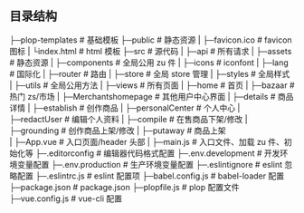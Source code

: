 ## 目录结构

├─plop-templates # 基础模板
├─public # 静态资源
| ├─favicon.ico # favicon 图标
| └index.html # html 模板
├─src # 源代码
| ├─api # 所有请求
| ├─assets # 静态资源
| ├─components # 全局公用 zu 件
| ├─icons # iconfont
| ├─lang # 国际化
| ├─router # 路由
| ├─store # 全局 store 管理
| ├─styles # 全局样式
| ├─utils # 全局公用方法
| ├─views # 所有页面
| ├─home # 首页
| ├─bazaar # 热门 zs/市场
| ├─Merchantshomepage # 其他用户中心界面
| ├─details # 商品详情
| ├─establish # 创作商品
| ├─personalCenter # 个人中心
| ├─redactUser # 编辑个人资料
| ├─compile # 在售商品下架/修改
| ├─grounding # 创作商品上架/修改
| ├─putaway # 商品上架  
| ├─App.vue # 入口页面/header 头部
| ├─main.js # 入口文件、加载 zu 件、初始化等
├─.editorconfig # 编辑器代码格式配置
├─.env.development # 开发环境变量配置
├─.env.production # 生产环境变量配置
├─.eslintignore # eslint 忽略配置
├─.eslintrc.js # eslint 配置项
├─babel.config.js # babel-loader 配置
├─package.json # package.json
├─plopfile.js # plop 配置文件
├─vue.config.js # vue-cli 配置
